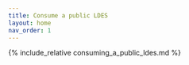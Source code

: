 ```yaml
---
title: Consume a public LDES
layout: home
nav_order: 1
---
```


{% include_relative  consuming_a_public_ldes.md %}